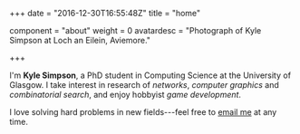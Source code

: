 +++
date = "2016-12-30T16:55:48Z"
title = "home"

component = "about"
weight = 0
avatardesc = "Photograph of Kyle Simpson at Loch an Eilein, Aviemore."

+++

I'm **Kyle Simpson**, a PhD student in Computing Science at the University of Glasgow.
I take interest in research of *networks*, *computer graphics* and *combinatorial search*, and enjoy hobbyist *game development*.

I love solving hard problems in new fields---feel free to [email me](mailto:kyleandrew.simpson@gmail.com) at any time.